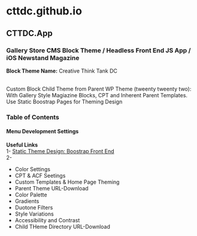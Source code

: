  <h1>cttdc.github.io</h1>
  <h2>CTTDC.App</h2>
    <h3>Gallery Store CMS Block Theme / Headless Front End JS App / iOS Newstand Magazine</h3>
       <article><strong>Block Theme Name:</strong> Creative Think Tank DC</article></br>
        <p>Custom Block Child Theme from Parent WP Theme (tweenty tweenty two): With Gallery Style Magiazine Blocks, CPT and Inherent 
      Parent Templates. Use Static Boostrap Pages for Theming Design</br></p>
        <h3><strong>Table of Contents</strong></br></h3>
           <h4><strong>Menu Development Settings</strong></h4>
           
<strong>Useful Links</strong></br>
1- <a href="https://cttdc.github.io">Static Theme Design: Boostrap Front End</a></br>
2-

- Color Settings</br>
- CPT & ACF Seetings</br>
- Custom Templates & Home Page Theming
- Parent Theme URL-Download
- Color Palette</br>
- Gradients</br>
- Duotone Filters</br>
- Style Variations</br>
- Accessibility and Contrast</br>
- Child THeme Directory URL-Download</p>
